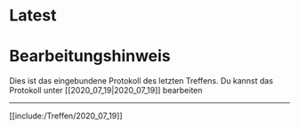
# Latest

# Bearbeitungshinweis
Dies ist das eingebundene Protokoll des letzten Treffens.
Du kannst das Protokoll unter [[2020_07_19|2020_07_19]] bearbeiten

---

[[include:/Treffen/2020_07_19]]
    